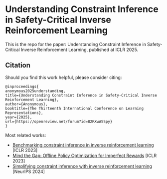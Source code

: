 # Understanding Constraint Inference in Safety-Critical Inverse Reinforcement Learning

This is the repo for the paper: Understanding Constraint Inference in Safety-Critical Inverse Reinforcement Learning, published at ICLR 2025. 

## Citation
Should you find this work helpful, please consider citing:
```
@inproceedings{
anonymous2025understanding,
title={Understanding Constraint Inference in Safety-Critical Inverse Reinforcement Learning},
author={Anonymous},
booktitle={The Thirteenth International Conference on Learning Representations},
year={2025},
url={https://openreview.net/forum?id=B2RXwASSpy}
}
```
Most related works:
- [Benchmarking constraint inference in inverse reinforcement learning](https://arxiv.org/pdf/2206.09670) [ICLR 2023]
- [Mind the Gap: Offline Policy Optimization for Imperfect Rewards](https://openreview.net/forum?id=WumysvcMvV6) [ICLR 2023]
- [Simplifying constraint inference with inverse reinforcement learning](https://openreview.net/pdf?id=T5Cerv7PT2) [NeurIPS 2024]


